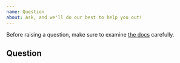 ```yaml
---
name: Question
about: Ask, and we'll do our best to help you out!
---
```


Before raising a question, make sure to examine [the docs](https://cookiecutter-django.readthedocs.io/en/latest/) carefully.

## Question


